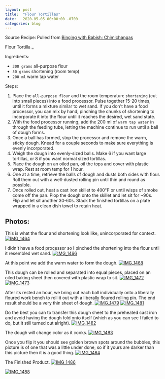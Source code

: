 ```yaml
---
layout: post
title:  "Flour Tortillas"
date:   2020-05-05 00:00:00 -0700
categories: blog
---
```



Source Recipe: Pulled from [Binging with Babish: Chimichangas](https://basicswithbabish.co/basicsepisodes/chimichangas)


Flour Tortilla
_

Ingredients: 
- `300 grams` all-purpose flour
- `50 grams` shortening (room temp)
- `200 ml` warm tap water


Steps:
1. Place the `all-purpose flour` and the room temperature `shortening`
(cut into small pieces) into a food processor. Pulse together 15-20
times, until it forms a mixture similar to wet sand. 
If you don't have a food processor, you can mix by hand, pinching the 
chunks of shortening to incorporate it into the flour until it
reaches the desired, wet sand state. 
2. With the food processor running, add the 200 ml of `warm tap water` 
in through the feeding tube, letting the machine continue to run until 
a ball of dough forms.
3. Once a ball has formed, stop the processor and remove the warm, sticky
dough. Knead for a couple seconds to make sure everything is evenly incorporated.
4. Weigh the dough into evenly-sized balls. Make 6 if you want large tortillas, or 
8 if you want normal sized tortillas. 
5. Place the dough on an oiled pan, oil the tops and cover with plastic wrap. 
Rest at room temp for 1 hour.
6. One at a time, retrieve the balls of dough and dusts both sides with flour.
Roll them out with a well-dusted rolling pin until thin and round as possible. 
7. Once rolled out, heat a cast iron skillet to 400℉ or until wisps of smoke 
come off the pan. Plop the dough onto the skillet and let sit for ~90s. Flip 
and let sit another 30-60s. Stack the finished tortillas on a plate wrapped
in a clean dish towel to retain heat. 

Photos:
- 
This is what the flour and shortening look like, unincorporated for context. 
<a data-flickr-embed="true" href="https://www.flickr.com/photos/188265593@N07/49880743648/in/datetaken-public/" title="IMG_1464"><img src="https://live.staticflickr.com/65535/49880743648_c0478a221f_c.jpg" alt="IMG_1464"></a><script async src="//embedr.flickr.com/assets/client-code.js" charset="utf-8"></script>

I didn't have a food processor so I pinched the shortening into the flour until it resembled wet sand.
<a data-flickr-embed="true" href="https://www.flickr.com/photos/188265593@N07/49881274271/in/datetaken-public/" title="IMG_1466"><img src="https://live.staticflickr.com/65535/49881274271_f4569ba1ee_c.jpg" alt="IMG_1466"></a><script async src="//embedr.flickr.com/assets/client-code.js" charset="utf-8"></script>

At this point we add the warm water to form the dough.
<a data-flickr-embed="true" href="https://www.flickr.com/photos/188265593@N07/49880748938/in/datetaken-public/" title="IMG_1468"><img src="https://live.staticflickr.com/65535/49880748938_3c8a552650_c.jpg" alt="IMG_1468"></a><script async src="//embedr.flickr.com/assets/client-code.js" charset="utf-8"></script>

This dough can be rolled and separated into equal pieces, placed on an oiled baking sheet then covered with plastic wrap to sit.
<a data-flickr-embed="true" href="https://www.flickr.com/photos/188265593@N07/49881273806/in/datetaken-public/" title="IMG_1472"><img src="https://live.staticflickr.com/65535/49881273806_37ca52515e_c.jpg" alt="IMG_1472"></a><script async src="//embedr.flickr.com/assets/client-code.js" charset="utf-8"></script>
<a data-flickr-embed="true" href="https://www.flickr.com/photos/188265593@N07/49881268961/in/datetaken-public/" title="IMG_1473"><img src="https://live.staticflickr.com/65535/49881268961_4969a3dbeb_c.jpg" alt="IMG_1473"></a><script async src="//embedr.flickr.com/assets/client-code.js" charset="utf-8"></script>


After its rested an hour, we bring out each ball individually onto a liberally floured work bench to roll it out with a 
liberally floured rolling pin. The end result should be a very thin sheet of dough.
<a data-flickr-embed="true" href="https://www.flickr.com/photos/188265593@N07/49881580102/in/datetaken-public/" title="IMG_1479"><img src="https://live.staticflickr.com/65535/49881580102_d35d978b7d_c.jpg" alt="IMG_1479"></a><script async src="//embedr.flickr.com/assets/client-code.js" charset="utf-8"></script>
<a data-flickr-embed="true" href="https://www.flickr.com/photos/188265593@N07/49880744493/in/datetaken-public/" title="IMG_1481"><img src="https://live.staticflickr.com/65535/49880744493_524eac62cf_c.jpg" alt="IMG_1481"></a><script async src="//embedr.flickr.com/assets/client-code.js" charset="utf-8"></script>


Do the best you can to transfer this dough sheet to the preheated cast iron and avoid having the dough fold onto itself 
(which as you can see I failed to do, but it still turned out alright).
<a data-flickr-embed="true" href="https://www.flickr.com/photos/188265593@N07/49881581127/in/datetaken-public/" title="IMG_1482"><img src="https://live.staticflickr.com/65535/49881581127_df5f0edfb7_c.jpg" alt="IMG_1482"></a><script async src="//embedr.flickr.com/assets/client-code.js" charset="utf-8"></script>

The dough will change color as it cooks.
<a data-flickr-embed="true" href="https://www.flickr.com/photos/188265593@N07/49881580907/in/datetaken-public/" title="IMG_1483"><img src="https://live.staticflickr.com/65535/49881580907_4c9a56c641_c.jpg" alt="IMG_1483"></a><script async src="//embedr.flickr.com/assets/client-code.js" charset="utf-8"></script>

Once you flip it you should see golden brown spots around the bubbles, this picture is of one that was a little under done, so if it yours
are darker than this picture then it is a good thing.
<a data-flickr-embed="true" href="https://www.flickr.com/photos/188265593@N07/49881580392/in/datetaken-public/" title="IMG_1484"><img src="https://live.staticflickr.com/65535/49881580392_7f6c5dbc3d_c.jpg" alt="IMG_1484"></a><script async src="//embedr.flickr.com/assets/client-code.js" charset="utf-8"></script>

The Finished Product.
<a data-flickr-embed="true" href="https://www.flickr.com/photos/188265593@N07/49881269661/in/datetaken-public/" title="IMG_1486"><img src="https://live.staticflickr.com/65535/49881269661_63d690efe7_c.jpg" alt="IMG_1486"></a><script async src="//embedr.flickr.com/assets/client-code.js" charset="utf-8"></script>

<a data-flickr-embed="true" href="https://www.flickr.com/photos/188265593@N07/49880744878/in/datetaken-public/" title="IMG_1488"><img src="https://live.staticflickr.com/65535/49880744878_7a873ef6e8_c.jpg" alt="IMG_1488"></a><script async src="//embedr.flickr.com/assets/client-code.js" charset="utf-8"></script>


